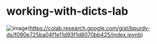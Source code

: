 # working-with-dicts-lab
![image](https://github.com/user-attachments/assets/534685d6-db5b-4421-8a59-3f89cbaf0920)(https://colab.research.google.com/gist/bpurdy-ds/f090e725ba04f1e11d93f1d8070bb425/index.ipynb)
